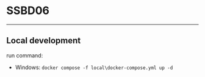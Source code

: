 # SSBD06

---

## Local development
run command:

 - Windows: ```docker compose -f local\docker-compose.yml up -d```
